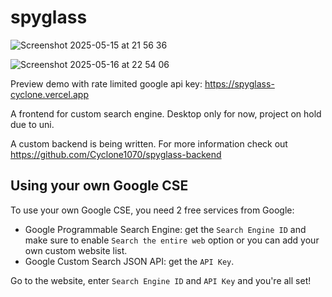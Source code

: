 # spyglass

![Screenshot 2025-05-15 at 21 56 36](https://github.com/user-attachments/assets/b94245c0-6f36-4825-8a43-d6cae88d30cf)

![Screenshot 2025-05-16 at 22 54 06](https://github.com/user-attachments/assets/75246061-a3b5-484d-8bf4-32b9c61799f4)

Preview demo with rate limited google api key: https://spyglass-cyclone.vercel.app

A frontend for custom search engine. Desktop only for now, project on hold due to uni.

A custom backend is being written. For more information check out https://github.com/Cyclone1070/spyglass-backend

## Using your own Google CSE

To use your own Google CSE, you need 2 free services from Google:

-   Google Programmable Search Engine: get the `Search Engine ID` and make sure to enable `Search the entire web` option or you can add your own custom website list.
-   Google Custom Search JSON API: get the `API Key`.

Go to the website, enter `Search Engine ID` and `API Key` and you're all set!
